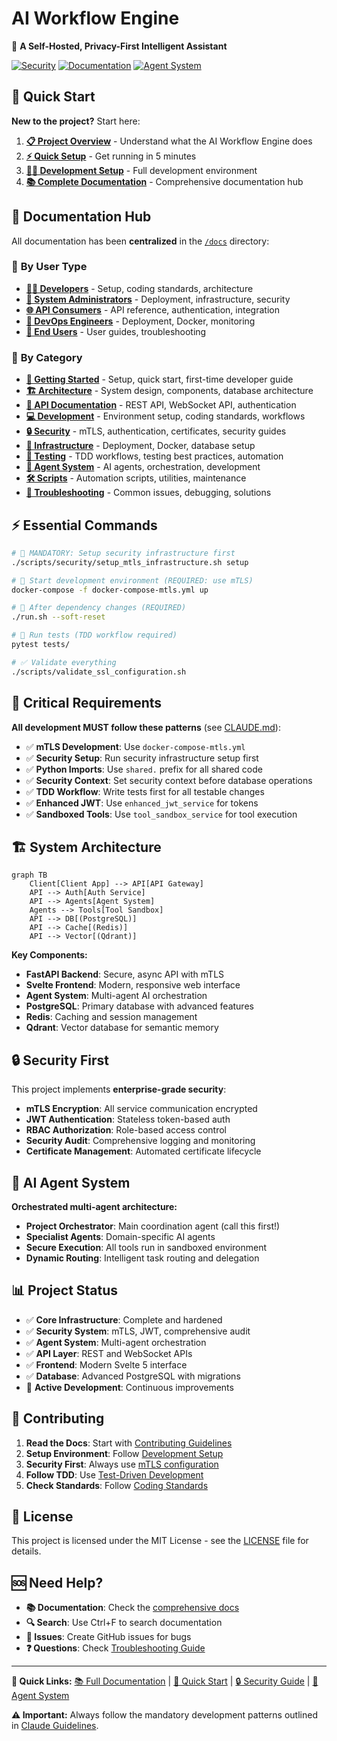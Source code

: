 # AI Workflow Engine

🤖 **A Self-Hosted, Privacy-First Intelligent Assistant**

[![Security](https://img.shields.io/badge/security-mTLS%20enabled-green.svg)](docs/security/README.md)
[![Documentation](https://img.shields.io/badge/docs-comprehensive-blue.svg)](docs/README.md)
[![Agent System](https://img.shields.io/badge/agents-orchestrated-purple.svg)](docs/agents/README.md)

## 🚀 Quick Start

**New to the project?** Start here:

1. **[📋 Project Overview](docs/getting-started/project-overview.md)** - Understand what the AI Workflow Engine does
2. **[⚡ Quick Setup](docs/getting-started/quickstart.md)** - Get running in 5 minutes
3. **[👨‍💻 Development Setup](docs/development/environment-setup.md)** - Full development environment
4. **[📚 Complete Documentation](docs/README.md)** - Comprehensive documentation hub

## 📖 Documentation Hub

All documentation has been **centralized** in the [`/docs`](docs/README.md) directory:

### 🎯 **By User Type**
- **[👨‍💻 Developers](docs/README.md#-for-developers)** - Setup, coding standards, architecture
- **[🔧 System Administrators](docs/README.md#-for-system-administrators)** - Deployment, infrastructure, security  
- **[🌐 API Consumers](docs/README.md#-for-api-consumers)** - API reference, authentication, integration
- **[🚀 DevOps Engineers](docs/README.md#-for-devops-engineers)** - Deployment, Docker, monitoring
- **[👥 End Users](docs/README.md#-for-end-users)** - User guides, troubleshooting

### 📂 **By Category**
- **[🚀 Getting Started](docs/getting-started/README.md)** - Setup, quick start, first-time developer guide
- **[🏗️ Architecture](docs/architecture/README.md)** - System design, components, database architecture
- **[🔌 API Documentation](docs/api/README.md)** - REST API, WebSocket API, authentication
- **[💻 Development](docs/development/README.md)** - Environment setup, coding standards, workflows
- **[🔒 Security](docs/security/README.md)** - mTLS, authentication, certificates, security guides
- **[🏢 Infrastructure](docs/infrastructure/README.md)** - Deployment, Docker, database setup
- **[🧪 Testing](docs/testing/README.md)** - TDD workflows, testing best practices, automation
- **[🤖 Agent System](docs/agents/README.md)** - AI agents, orchestration, development
- **[🛠️ Scripts](docs/scripts/README.md)** - Automation scripts, utilities, maintenance
- **[🔧 Troubleshooting](docs/troubleshooting/README.md)** - Common issues, debugging, solutions

## ⚡ Essential Commands

```bash
# 🚨 MANDATORY: Setup security infrastructure first
./scripts/security/setup_mtls_infrastructure.sh setup

# 🚀 Start development environment (REQUIRED: use mTLS)
docker-compose -f docker-compose-mtls.yml up

# 🔄 After dependency changes (REQUIRED)
./run.sh --soft-reset

# 🧪 Run tests (TDD workflow required)
pytest tests/

# ✅ Validate everything
./scripts/validate_ssl_configuration.sh
```

## 🚨 Critical Requirements

**All development MUST follow these patterns** (see [CLAUDE.md](docs/development/claude-guidelines.md)):

- ✅ **mTLS Development**: Use `docker-compose-mtls.yml` 
- ✅ **Security Setup**: Run security infrastructure setup first
- ✅ **Python Imports**: Use `shared.` prefix for all shared code
- ✅ **Security Context**: Set security context before database operations
- ✅ **TDD Workflow**: Write tests first for all testable changes
- ✅ **Enhanced JWT**: Use `enhanced_jwt_service` for tokens
- ✅ **Sandboxed Tools**: Use `tool_sandbox_service` for tool execution

## 🏗️ System Architecture

```mermaid
graph TB
    Client[Client App] --> API[API Gateway]
    API --> Auth[Auth Service]
    API --> Agents[Agent System]
    Agents --> Tools[Tool Sandbox]
    API --> DB[(PostgreSQL)]
    API --> Cache[(Redis)]
    API --> Vector[(Qdrant)]
```

**Key Components:**
- **FastAPI Backend**: Secure, async API with mTLS
- **Svelte Frontend**: Modern, responsive web interface
- **Agent System**: Multi-agent AI orchestration
- **PostgreSQL**: Primary database with advanced features
- **Redis**: Caching and session management
- **Qdrant**: Vector database for semantic memory

## 🔒 Security First

This project implements **enterprise-grade security**:
- **mTLS Encryption**: All service communication encrypted
- **JWT Authentication**: Stateless token-based auth
- **RBAC Authorization**: Role-based access control
- **Security Audit**: Comprehensive logging and monitoring
- **Certificate Management**: Automated certificate lifecycle

## 🤖 AI Agent System

**Orchestrated multi-agent architecture:**
- **Project Orchestrator**: Main coordination agent (call this first!)
- **Specialist Agents**: Domain-specific AI agents
- **Secure Execution**: All tools run in sandboxed environment
- **Dynamic Routing**: Intelligent task routing and delegation

## 📊 Project Status

- ✅ **Core Infrastructure**: Complete and hardened
- ✅ **Security System**: mTLS, JWT, comprehensive audit
- ✅ **Agent System**: Multi-agent orchestration
- ✅ **API Layer**: REST and WebSocket APIs
- ✅ **Frontend**: Modern Svelte 5 interface
- ✅ **Database**: Advanced PostgreSQL with migrations
- 🔨 **Active Development**: Continuous improvements

## 🤝 Contributing

1. **Read the Docs**: Start with [Contributing Guidelines](docs/development/contributing.md)
2. **Setup Environment**: Follow [Development Setup](docs/development/environment-setup.md)
3. **Security First**: Always use [mTLS configuration](docs/security/mtls-setup.md)
4. **Follow TDD**: Use [Test-Driven Development](docs/testing/best-practices.md)
5. **Check Standards**: Follow [Coding Standards](docs/development/standards.md)

## 📄 License

This project is licensed under the MIT License - see the [LICENSE](LICENSE) file for details.

## 🆘 Need Help?

- **📚 Documentation**: Check the [comprehensive docs](docs/README.md)
- **🔍 Search**: Use Ctrl+F to search documentation
- **🐛 Issues**: Create GitHub issues for bugs
- **❓ Questions**: Check [Troubleshooting Guide](docs/troubleshooting/README.md)

---

**🔗 Quick Links:** [📚 Full Documentation](docs/README.md) | [🚀 Quick Start](docs/getting-started/quickstart.md) | [🔒 Security Guide](docs/security/README.md) | [🤖 Agent System](docs/agents/README.md)

**⚠️ Important:** Always follow the mandatory development patterns outlined in [Claude Guidelines](docs/development/claude-guidelines.md).